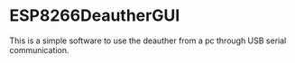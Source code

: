 # ESP8266DeautherGUI
 This is a simple software to use the deauther from a pc through USB serial communication.
